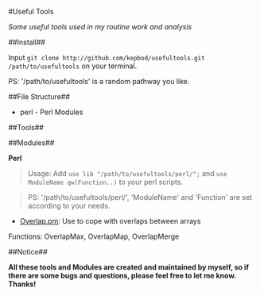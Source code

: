 #Useful Tools

*Some useful tools used in my routine work and analysis*

##Install##

Input `git clone http://github.com/kepbod/usefultools.git /path/to/usefultools` on your terminal.

PS: '/path/to/usefultools' is a random pathway you like.

##File Structure##

* perl - Perl Modules

##Tools##



##Modules##

**Perl**

> Usage: Add `use lib "/path/to/usefultools/perl/";` and `use ModuleName
> qw(Function..)` to your perl scripts.

> PS: '/path/to/usefultools/perl/', 'ModuleName' and 'Function' are set according to
> your needs.

* [Overlap.pm](https://github.com/kepbod/usefultools/blob/master/perl/Overlap.pm): Use to cope with overlaps between arrays

 Functions: OverlapMax, OverlapMap, OverlapMerge

##Notice##

**All these tools and Modules are created and maintained by myself, so if there are
some bugs and questions, please feel free to let me know. Thanks!**
